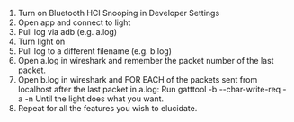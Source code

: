 1. Turn on Bluetooth HCI Snooping in Developer Settings
2. Open app and connect to light
3. Pull log via adb (e.g. a.log)
4. Turn light on
5. Pull log to a different filename (e.g. b.log)
6. Open a.log in wireshark and remember the packet number of the last packet.
7. Open b.log in wireshark and FOR EACH of the packets sent from localhost after the last packet in a.log:
    Run gatttool -b <MAC ADDRESS> --char-write-req -a <ATTRIBUTE NUMBER FROM PACKET> -n <HEX STREAM VALUE OF PAKCET>
Until the light does what you want.
8. Repeat for all the features you wish to elucidate.
